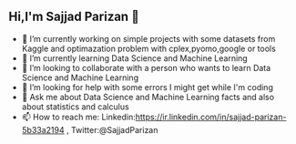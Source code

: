 ## Hi,I'm Sajjad Parizan 👋


- 🔭 I’m currently working on simple projects with some datasets from Kaggle and optimazation problem with cplex,pyomo,google or tools
- 🌱 I’m currently learning Data Science and Machine Learning
- 👯 I’m looking to collaborate with a person who wants to learn Data Science and Machine Learning
- 🤔 I’m looking for help with some errors I might get while I'm coding
- 💬 Ask me about Data Science and Machine Learning facts and also about statistics and calculus
- 📫 How to reach me: Linkedin:https://ir.linkedin.com/in/sajjad-parizan-5b33a2194 , Twitter:@SajjadParizan

